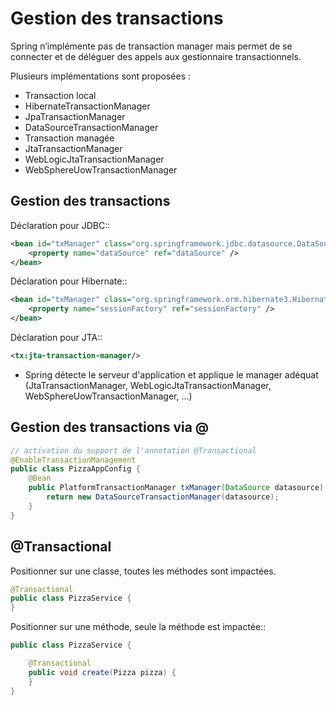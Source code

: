 # Gestion des transactions

Spring n’implémente pas de transaction manager mais permet de se connecter et de déléguer des appels aux gestionnaire transactionnels.

Plusieurs implémentations sont proposées :
* Transaction local
 * HibernateTransactionManager
 * JpaTransactionManager
 * DataSourceTransactionManager
* Transaction managée
 * JtaTransactionManager
 * WebLogicJtaTransactionManager
 * WebSphereUowTransactionManager

## Gestion des transactions

Déclaration pour JDBC::
```xml
<bean id="txManager" class="org.springframework.jdbc.datasource.DataSourceTransactionManager">
    <property name="dataSource" ref="dataSource" />
</bean>
```
Déclaration pour Hibernate::
```xml
<bean id="txManager" class="org.springframework.orm.hibernate3.HibernateTransactionManager">
    <property name="sessionFactory" ref="sessionFactory" />
</bean>
```

Déclaration pour JTA::
```xml
<tx:jta-transaction-manager/>
```
* Spring détecte le serveur d'application et applique le manager adéquat (JtaTransactionManager, WebLogicJtaTransactionManager, WebSphereUowTransactionManager, ...)

## Gestion des transactions via @

```java
// activation du support de l'annotation @Transactional
@EnableTransactionManagement
public class PizzaAppConfig {
    @Bean
    public PlatformTransactionManager txManager(DataSource datasource) {
        return new DataSourceTransactionManager(datasource);
    }
}
```

## @Transactional

Positionner sur une classe, toutes les méthodes sont impactées.

```java
@Transactional
public class PizzaService {
}
```

Positionner sur une méthode, seule la méthode est impactée::

```java
public class PizzaService {

    @Transactional
    public void create(Pizza pizza) {
    }
}
```